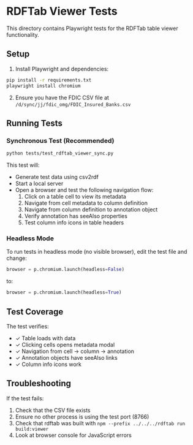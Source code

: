 # RDFTab Viewer Tests

This directory contains Playwright tests for the RDFTab table viewer functionality.

## Setup

1. Install Playwright and dependencies:
```bash
pip install -r requirements.txt
playwright install chromium
```

2. Ensure you have the FDIC CSV file at `/d/sync/jj/fdic_omg/FDIC_Insured_Banks.csv`

## Running Tests

### Synchronous Test (Recommended)
```bash
python tests/test_rdftab_viewer_sync.py
```

This test will:
- Generate test data using csv2rdf
- Start a local server
- Open a browser and test the following navigation flow:
  1. Click on a table cell to view its metadata
  2. Navigate from cell metadata to column definition
  3. Navigate from column definition to annotation object
  4. Verify annotation has seeAlso properties
  5. Test column info icons in table headers

### Headless Mode

To run tests in headless mode (no visible browser), edit the test file and change:
```python
browser = p.chromium.launch(headless=False)
```
to:
```python
browser = p.chromium.launch(headless=True)
```

## Test Coverage

The test verifies:
- ✓ Table loads with data
- ✓ Clicking cells opens metadata modal
- ✓ Navigation from cell → column → annotation
- ✓ Annotation objects have seeAlso links
- ✓ Column info icons work

## Troubleshooting

If the test fails:
1. Check that the CSV file exists
2. Ensure no other process is using the test port (8766)
3. Check that rdftab was built with `npm --prefix ../../../rdftab run build:viewer`
4. Look at browser console for JavaScript errors